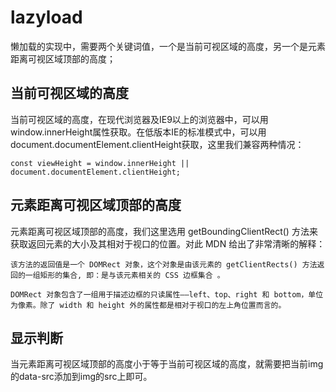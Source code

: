 # lazyload

懒加载的实现中，需要两个关键词值，一个是当前可视区域的高度，另一个是元素距离可视区域顶部的高度；

## 当前可视区域的高度

当前可视区域的高度，在现代浏览器及IE9以上的浏览器中，可以用window.innerHeight属性获取。在低版本IE的标准模式中，可以用document.documentElement.clientHeight获取，这里我们兼容两种情况：

```
const viewHeight = window.innerHeight || document.documentElement.clientHeight;
```

## 元素距离可视区域顶部的高度

元素距离可视区域顶部的高度，我们这里选用 getBoundingClientRect() 方法来获取返回元素的大小及其相对于视口的位置。对此 MDN 给出了非常清晰的解释：

```
该方法的返回值是一个 DOMRect 对象，这个对象是由该元素的 getClientRects() 方法返回的一组矩形的集合, 即：是与该元素相关的 CSS 边框集合 。
```

```
DOMRect 对象包含了一组用于描述边框的只读属性——left、top、right 和 bottom，单位为像素。除了 width 和 height 外的属性都是相对于视口的左上角位置而言的。
```

## 显示判断

当元素距离可视区域顶部的高度小于等于当前可视区域的高度，就需要把当前img的data-src添加到img的src上即可。
